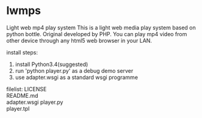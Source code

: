 # lwmps
Light web mp4 play system
This is a light web media play system based on python bottle. Original developed by PHP.
You can play mp4 video from other device through any html5 web browser in your LAN.

install steps:
1. install Python3.4(suggested)
2. run 'python player.py' as a debug demo server
3. use adapter.wsgi as a standard wsgi programme

filelist:
LICENSE 	
README.md 	
adapter.wsgi
player.py 	
player.tpl
